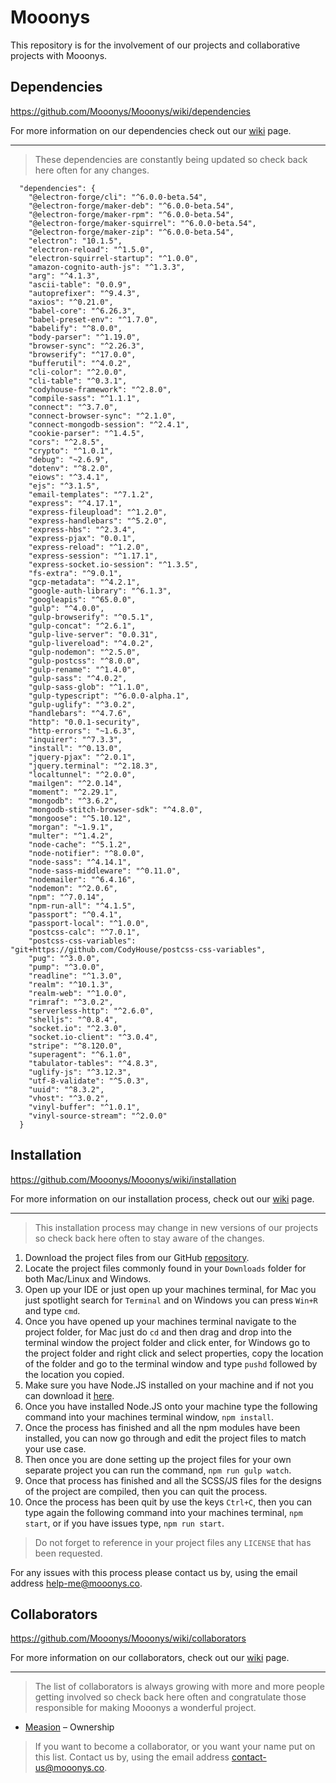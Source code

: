 # Mooonys
This repository is for the involvement of our projects and collaborative projects with Mooonys.

## Dependencies

https://github.com/Mooonys/Mooonys/wiki/dependencies

For more information on our dependencies check out our [wiki](https://www.mooonys.co/github/dependencies) page.

***

> These dependencies are constantly being updated so check back here often for any changes.

```
  "dependencies": {
    "@electron-forge/cli": "^6.0.0-beta.54",
    "@electron-forge/maker-deb": "^6.0.0-beta.54",
    "@electron-forge/maker-rpm": "^6.0.0-beta.54",
    "@electron-forge/maker-squirrel": "^6.0.0-beta.54",
    "@electron-forge/maker-zip": "^6.0.0-beta.54",
    "electron": "10.1.5",
    "electron-reload": "^1.5.0",
    "electron-squirrel-startup": "^1.0.0",
    "amazon-cognito-auth-js": "^1.3.3",
    "arg": "^4.1.3",
    "ascii-table": "0.0.9",
    "autoprefixer": "^9.4.3",
    "axios": "^0.21.0",
    "babel-core": "^6.26.3",
    "babel-preset-env": "^1.7.0",
    "babelify": "^8.0.0",
    "body-parser": "^1.19.0",
    "browser-sync": "^2.26.3",
    "browserify": "^17.0.0",
    "bufferutil": "^4.0.2",
    "cli-color": "^2.0.0",
    "cli-table": "^0.3.1",
    "codyhouse-framework": "^2.8.0",
    "compile-sass": "^1.1.1",
    "connect": "^3.7.0",
    "connect-browser-sync": "^2.1.0",
    "connect-mongodb-session": "^2.4.1",
    "cookie-parser": "^1.4.5",
    "cors": "^2.8.5",
    "crypto": "^1.0.1",
    "debug": "~2.6.9",
    "dotenv": "^8.2.0",
    "eiows": "^3.4.1",
    "ejs": "^3.1.5",
    "email-templates": "^7.1.2",
    "express": "^4.17.1",
    "express-fileupload": "^1.2.0",
    "express-handlebars": "^5.2.0",
    "express-hbs": "^2.3.4",
    "express-pjax": "0.0.1",
    "express-reload": "^1.2.0",
    "express-session": "^1.17.1",
    "express-socket.io-session": "^1.3.5",
    "fs-extra": "^9.0.1",
    "gcp-metadata": "^4.2.1",
    "google-auth-library": "^6.1.3",
    "googleapis": "^65.0.0",
    "gulp": "^4.0.0",
    "gulp-browserify": "^0.5.1",
    "gulp-concat": "^2.6.1",
    "gulp-live-server": "0.0.31",
    "gulp-livereload": "^4.0.2",
    "gulp-nodemon": "^2.5.0",
    "gulp-postcss": "^8.0.0",
    "gulp-rename": "^1.4.0",
    "gulp-sass": "^4.0.2",
    "gulp-sass-glob": "^1.1.0",
    "gulp-typescript": "^6.0.0-alpha.1",
    "gulp-uglify": "^3.0.2",
    "handlebars": "^4.7.6",
    "http": "0.0.1-security",
    "http-errors": "~1.6.3",
    "inquirer": "^7.3.3",
    "install": "^0.13.0",
    "jquery-pjax": "^2.0.1",
    "jquery.terminal": "^2.18.3",
    "localtunnel": "^2.0.0",
    "mailgen": "^2.0.14",
    "moment": "^2.29.1",
    "mongodb": "^3.6.2",
    "mongodb-stitch-browser-sdk": "^4.8.0",
    "mongoose": "^5.10.12",
    "morgan": "~1.9.1",
    "multer": "^1.4.2",
    "node-cache": "^5.1.2",
    "node-notifier": "^8.0.0",
    "node-sass": "^4.14.1",
    "node-sass-middleware": "^0.11.0",
    "nodemailer": "^6.4.16",
    "nodemon": "^2.0.6",
    "npm": "^7.0.14",
    "npm-run-all": "^4.1.5",
    "passport": "^0.4.1",
    "passport-local": "^1.0.0",
    "postcss-calc": "^7.0.1",
    "postcss-css-variables": "git+https://github.com/CodyHouse/postcss-css-variables",
    "pug": "^3.0.0",
    "pump": "^3.0.0",
    "readline": "^1.3.0",
    "realm": "^10.1.3",
    "realm-web": "^1.0.0",
    "rimraf": "^3.0.2",
    "serverless-http": "^2.6.0",
    "shelljs": "^0.8.4",
    "socket.io": "^2.3.0",
    "socket.io-client": "^3.0.4",
    "stripe": "^8.120.0",
    "superagent": "^6.1.0",
    "tabulator-tables": "^4.8.3",
    "uglify-js": "^3.12.3",
    "utf-8-validate": "^5.0.3",
    "uuid": "^8.3.2",
    "vhost": "^3.0.2",
    "vinyl-buffer": "^1.0.1",
    "vinyl-source-stream": "^2.0.0"
  }
```

## Installation

https://github.com/Mooonys/Mooonys/wiki/installation

For more information on our installation process, check out our [wiki](https://www.mooonys.co/github/installation) page.

***

> This installation process may change in new versions of our projects so check back here often to stay aware of the changes.

1. Download the project files from our GitHub [repository](https://github.com/Mooonys/Mooonys).
2. Locate the project files commonly found in your ``Downloads`` folder for both Mac/Linux and Windows.
3. Open up your IDE or just open up your machines terminal, for Mac you just spotlight search for ``Terminal`` and on Windows you can press ``Win+R`` and type ``cmd``.
4. Once you have opened up your machines terminal navigate to the project folder, for Mac just do ``cd`` and then drag and drop into the terminal window the project folder and click enter, for Windows go to the project folder and right click and select properties, copy the location of the folder and go to the terminal window and type ``pushd`` followed by the location you copied.
5. Make sure you have Node.JS installed on your machine and if not you can download it [here](https://nodejs.org/en/).
6. Once you have installed Node.JS onto your machine type the following command into your machines terminal window, ``npm install``.
7. Once the process has finished and all the npm modules have been installed, you can now go through and edit the project files to match your use case.
8. Then once you are done setting up the project files for your own separate project you can run the command, ``npm run gulp watch``.
9. Once that process has finished and all the SCSS/JS files for the designs of the project are compiled, then you can quit the process.
10. Once the process has been quit by use the keys ``Ctrl+C``, then you can type again the following command into your machines terminal, ``npm start``, or if you have issues type, ``npm run start``.

> Do not forget to reference in your project files any ``LICENSE`` that has been requested.

For any issues with this process please contact us by, using the email address [help-me@mooonys.co](mailto:help-me@mooonys.co).

## Collaborators

https://github.com/Mooonys/Mooonys/wiki/collaborators

For more information on our collaborators, check out our [wiki](https://www.mooonys.co/github/collaborators) page.

***

> The list of collaborators is always growing with more and more people getting involved so check back here often and congratulate those responsible for making Mooonys a wonderful project.

* [Measion](https://github.com/Measion) – Ownership

> If you want to become a collaborator, or you want your name put on this list. Contact us by, using the email address [contact-us@mooonys.co](mailto:contact-us@mooonys.co).
